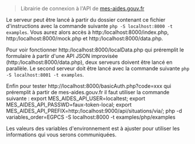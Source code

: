 > Librairie de connexion à l'API de [mes-aides.gouv.fr](https://mes-aides.gouv.fr)

Le serveur peut être lancé à partir du dossier contenant ce fichier d'instructions avec la commande suivante `php -S localhost:8000 -t examples`.
Vous aurez alors accès à http:/localhost:8000/index.php, http:/localhost:8000/mock.php et http:/localhost:8000/data.php.

Pour voir fonctionner http:/localhost:8000/localData.php qui préremplit le formulaire à partir d'une API JSON improvisée (http:/localhost:8000/data.php), deux serveurs doivent être lancé en parallèle. Le second serveur doit être lancé avec la commande suivante `php -S localhost:8001 -t examples`.

Enfin pour tester http://localhost:8000/basicAuth.php?code=xxx qui préremplit à partir de mes-aides.gouv.fr il faut utiliser la commande suivante :
export MES_AIDES_API_USER=localtest; export MES_AIDES_API_PASSWD=faux-token-local; export MES_AIDES_API_PREFIX=http:/localhost:9000/api/situations/via/; php -d variables_order=EGPCS -S localhost:8000 -t examples/php/examples

Les valeurs des variables d'environnement est à ajuster pour utiliser les informations qui vous serons communiquées.
